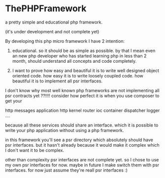 # ThePHPFramework
a pretty simple and educational php framework.

(it's under development and not complete yet)

By developing this php micro framework I have 2 intention:

1. educational. so it should be as simple as possible. by that I mean even an new php developer who has started learning php
in less than 2 month, should understand all concepts and code completely.

2. I want to prove how easy and beautiful it is to write well designed object oriented code.
how easy it is to write loosely coupled code.
how beautiful it is to implement all psr interfaces.

I don't know why most well known php frameworks are not implementing all psr contracts yet ??!!!!
 consider how perfect it is when you use composer to get your 
 
 http messages
 application http kernel
 router
 ioc container
 dispatcher
 logger
 ....
 
because all these services should share an interface.
which it is possible to write your php application without using a php framework.

in this framework you'll see a psr directory which absolutely should have psr interfaces.
but it hasn't already because it would make it complex which I don't want it to be complex.

other than complexity psr interfaces are not complete yet. so I chose to use my own psr interfaces for now.
maybe in future I make switch them with psr interfaces.
for now just assume they're reall psr interfaces :)
